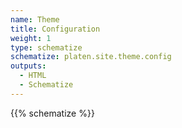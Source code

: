 ```yaml
---
name: Theme
title: Configuration
weight: 1
type: schematize
schematize: platen.site.theme.config
outputs:
  - HTML
  - Schematize
---
```


{{% schematize %}}
